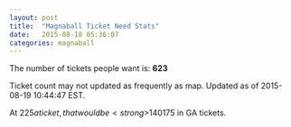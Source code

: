```yaml
---
layout: post
title:  "Magnaball Ticket Need Stats"
date:   2015-08-18 05:36:07
categories: magnaball
---
```


The number of tickets people want is: <strong>623</strong>

Ticket count may not updated as frequently as map. Updated as of 2015-08-19 10:44:47 EST.

At $225 a ticket, that would be <strong>$140175</strong> in GA tickets.